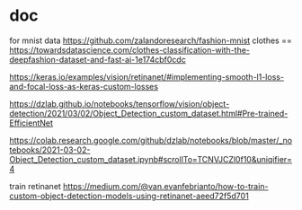 # doc
for mnist data https://github.com/zalandoresearch/fashion-mnist
clothes == https://towardsdatascience.com/clothes-classification-with-the-deepfashion-dataset-and-fast-ai-1e174cbf0cdc

https://keras.io/examples/vision/retinanet/#implementing-smooth-l1-loss-and-focal-loss-as-keras-custom-losses

https://dzlab.github.io/notebooks/tensorflow/vision/object-detection/2021/03/02/Object_Detection_custom_dataset.html#Pre-trained-EfficientNet

https://colab.research.google.com/github/dzlab/notebooks/blob/master/_notebooks/2021-03-02-Object_Detection_custom_dataset.ipynb#scrollTo=TCNVJCZl0f10&uniqifier=4


train retinanet https://medium.com/@van.evanfebrianto/how-to-train-custom-object-detection-models-using-retinanet-aeed72f5d701
